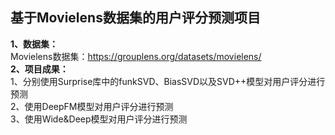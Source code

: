 ## 基于Movielens数据集的用户评分预测项目  
**1、数据集：**  
Movielens数据集：https://grouplens.org/datasets/movielens/  
**2、项目成果：**  
1、分别使用Surprise库中的funkSVD、BiasSVD以及SVD++模型对用户评分进行预测  
2、使用DeepFM模型对用户评分进行预测  
3、使用Wide&Deep模型对用户评分进行预测  
